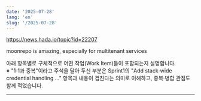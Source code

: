 ```yaml
---
date: '2025-07-28'
lang: 'en'
slug: '/2025-07-28'
---
```


https://news.hada.io/topic?id=22207

moonrepo is amazing, especially for multitenant services

아래 항목별로 구체적으로 어떤 작업(Work Item)들이 포함되는지 설명합니다.  
※ "1‑1과 중복"이라고 주석을 달아 두신 부분은 Sprint1의 "Add stack‑wide credential handling …" 항목과 내용이 겹친다는 의미로 이해하고, 중복‧병합 관점도 함께 적었습니다.

---
